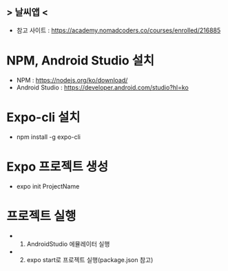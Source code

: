 ## > 날씨앱 <
- 참고 사이트 : https://academy.nomadcoders.co/courses/enrolled/216885

# NPM, Android Studio 설치
- NPM : https://nodejs.org/ko/download/
- Android Studio : https://developer.android.com/studio?hl=ko

# Expo-cli 설치
- npm install -g expo-cli

# Expo 프로젝트 생성
- expo init ProjectName

# 프로젝트 실행
- 1. AndroidStudio 에뮬레이터 실행
- 2. expo start로 프로젝트 실행(package.json 참고)
